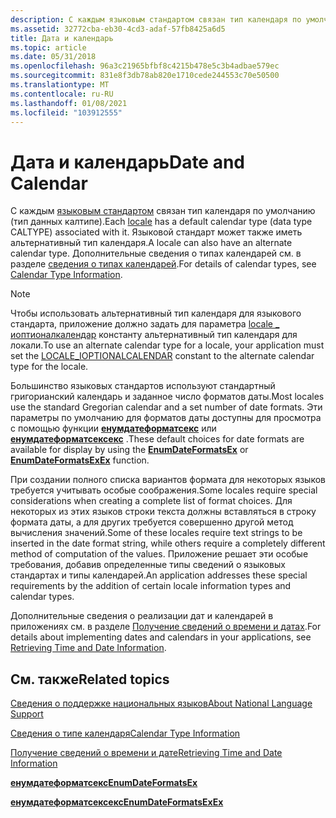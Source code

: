 ```yaml
---
description: С каждым языковым стандартом связан тип календаря по умолчанию (тип данных КАЛТИПЕ). Языковой стандарт может также иметь альтернативный тип календаря. Дополнительные сведения о типах календарей см. в разделе сведения о типах календарей.
ms.assetid: 32772cba-eb30-4cd3-adaf-57fb8425a6d5
title: Дата и календарь
ms.topic: article
ms.date: 05/31/2018
ms.openlocfilehash: 96a3c21965bfbf8c4215b478e5c3b4adbae579ec
ms.sourcegitcommit: 831e8f3db78ab820e1710cede244553c70e50500
ms.translationtype: MT
ms.contentlocale: ru-RU
ms.lasthandoff: 01/08/2021
ms.locfileid: "103912555"
---
```

# <a name="date-and-calendar"></a><span data-ttu-id="3abce-105">Дата и календарь</span><span class="sxs-lookup"><span data-stu-id="3abce-105">Date and Calendar</span></span>

<span data-ttu-id="3abce-106">С каждым [языковым стандартом](locales-and-languages.md) связан тип календаря по умолчанию (тип данных калтипе).</span><span class="sxs-lookup"><span data-stu-id="3abce-106">Each [locale](locales-and-languages.md) has a default calendar type (data type CALTYPE) associated with it.</span></span> <span data-ttu-id="3abce-107">Языковой стандарт может также иметь альтернативный тип календаря.</span><span class="sxs-lookup"><span data-stu-id="3abce-107">A locale can also have an alternate calendar type.</span></span> <span data-ttu-id="3abce-108">Дополнительные сведения о типах календарей см. в разделе [сведения о типах календарей](calendar-type-information.md).</span><span class="sxs-lookup"><span data-stu-id="3abce-108">For details of calendar types, see [Calendar Type Information](calendar-type-information.md).</span></span>

> [!Note]  
> <span data-ttu-id="3abce-109">Чтобы использовать альтернативный тип календаря для языкового стандарта, приложение должно задать для параметра [locale \_ иоптионалкалендар](locale-ioptionalcalendar.md) константу альтернативный тип календаря для локали.</span><span class="sxs-lookup"><span data-stu-id="3abce-109">To use an alternate calendar type for a locale, your application must set the [LOCALE\_IOPTIONALCALENDAR](locale-ioptionalcalendar.md) constant to the alternate calendar type for the locale.</span></span>

 

<span data-ttu-id="3abce-110">Большинство языковых стандартов используют стандартный григорианский календарь и заданное число форматов даты.</span><span class="sxs-lookup"><span data-stu-id="3abce-110">Most locales use the standard Gregorian calendar and a set number of date formats.</span></span> <span data-ttu-id="3abce-111">Эти параметры по умолчанию для форматов даты доступны для просмотра с помощью функции [**енумдатеформатсекс**](/windows/desktop/api/Winnls/nf-winnls-enumdateformatsexa) или [**енумдатеформатсексекс**](/windows/desktop/api/Winnls/nf-winnls-enumdateformatsexex) .</span><span class="sxs-lookup"><span data-stu-id="3abce-111">These default choices for date formats are available for display by using the [**EnumDateFormatsEx**](/windows/desktop/api/Winnls/nf-winnls-enumdateformatsexa) or [**EnumDateFormatsExEx**](/windows/desktop/api/Winnls/nf-winnls-enumdateformatsexex) function.</span></span>

<span data-ttu-id="3abce-112">При создании полного списка вариантов формата для некоторых языков требуется учитывать особые соображения.</span><span class="sxs-lookup"><span data-stu-id="3abce-112">Some locales require special considerations when creating a complete list of format choices.</span></span> <span data-ttu-id="3abce-113">Для некоторых из этих языков строки текста должны вставляться в строку формата даты, а для других требуется совершенно другой метод вычисления значений.</span><span class="sxs-lookup"><span data-stu-id="3abce-113">Some of these locales require text strings to be inserted in the date format string, while others require a completely different method of computation of the values.</span></span> <span data-ttu-id="3abce-114">Приложение решает эти особые требования, добавив определенные типы сведений о языковых стандартах и типы календарей.</span><span class="sxs-lookup"><span data-stu-id="3abce-114">An application addresses these special requirements by the addition of certain locale information types and calendar types.</span></span>

<span data-ttu-id="3abce-115">Дополнительные сведения о реализации дат и календарей в приложениях см. в разделе [Получение сведений о времени и датах](retrieving-time-and-date-information.md).</span><span class="sxs-lookup"><span data-stu-id="3abce-115">For details about implementing dates and calendars in your applications, see [Retrieving Time and Date Information](retrieving-time-and-date-information.md).</span></span>

## <a name="related-topics"></a><span data-ttu-id="3abce-116">См. также</span><span class="sxs-lookup"><span data-stu-id="3abce-116">Related topics</span></span>

<dl> <dt>

[<span data-ttu-id="3abce-117">Сведения о поддержке национальных языков</span><span class="sxs-lookup"><span data-stu-id="3abce-117">About National Language Support</span></span>](about-national-language-support.md)
</dt> <dt>

[<span data-ttu-id="3abce-118">Сведения о типе календаря</span><span class="sxs-lookup"><span data-stu-id="3abce-118">Calendar Type Information</span></span>](calendar-type-information.md)
</dt> <dt>

[<span data-ttu-id="3abce-119">Получение сведений о времени и дате</span><span class="sxs-lookup"><span data-stu-id="3abce-119">Retrieving Time and Date Information</span></span>](retrieving-time-and-date-information.md)
</dt> <dt>

[<span data-ttu-id="3abce-120">**енумдатеформатсекс**</span><span class="sxs-lookup"><span data-stu-id="3abce-120">**EnumDateFormatsEx**</span></span>](/windows/desktop/api/Winnls/nf-winnls-enumdateformatsexa)
</dt> <dt>

[<span data-ttu-id="3abce-121">**енумдатеформатсексекс**</span><span class="sxs-lookup"><span data-stu-id="3abce-121">**EnumDateFormatsExEx**</span></span>](/windows/desktop/api/Winnls/nf-winnls-enumdateformatsexex)
</dt> </dl>

 

 



